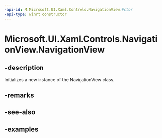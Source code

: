 ```yaml
---
-api-id: M:Microsoft.UI.Xaml.Controls.NavigationView.#ctor
-api-type: winrt constructor
---
```

<!-- Method syntax.
public NavigationView.NavigationView()
-->

# Microsoft.UI.Xaml.Controls.NavigationView.NavigationView


## -description

Initializes a new instance of the NavigationView class.


## -remarks


## -see-also


## -examples


